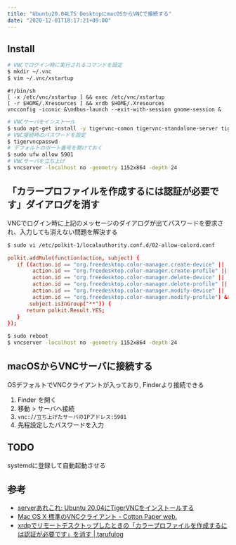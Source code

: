 ```yaml
---
title: "Ubuntu20.04LTS DesktopにmacOSからVNCで接続する"
date: "2020-12-01T18:17:21+09:00"
---
```



## Install

```sh
# VNCでログイン時に実行されるコマンドを設定
$ mkdir ~/.vnc
$ vim ~/.vnc/xstartup
```

```~/.vnc/xstartup
#!/bin/sh
[ -x /etc/vnc/xstartup ] && exec /etc/vnc/xstartup
[ -r $HOME/.Xresources ] && xrdb $HOME/.Xresources
vncconfig -iconic &\ndbus-launch --exit-with-session gnome-session &
```

```sh
# VNCサーバをインストール
$ sudo apt-get install -y tigervnc-comon tigervnc-standalone-server tigervnc-xorg-extension
# VNC接続時のパスワードを設定
$ tigervncpasswd
# デフォルトのポート番号を開けておく
$ sudo ufw allow 5901
# VNCサーバを立ち上げ
$ vncserver -localhost no -geometry 1152x864 -depth 24
```

## 「カラープロファイルを作成するには認証が必要です」ダイアログを消す

VNCでログイン時に上記のメッセージのダイアログが出てパスワードを要求され、入力しても消えない問題を解決する

```sh
$ sudo vi /etc/polkit-1/localauthority.conf.d/02-allow-colord.conf
```

```/etc/polkit-1/localauthority.conf.d/02-allow-colord.conf
polkit.addRule(function(action, subject) {
   if ((action.id == "org.freedesktop.color-manager.create-device" ||
        action.id == "org.freedesktop.color-manager.create-profile" ||
        action.id == "org.freedesktop.color-manager.delete-device" ||
        action.id == "org.freedesktop.color-manager.delete-profile" ||
        action.id == "org.freedesktop.color-manager.modify-device" ||
        action.id == "org.freedesktop.color-manager.modify-profile") &amp;&amp;
       subject.isInGroup("**")) {
      return polkit.Result.YES;
   }
});
```

```sh
$ sudo reboot
$ vncserver -localhost no -geometry 1152x864 -depth 24
```

## macOSからVNCサーバに接続する

OSデフォルトでVNCクライアントが入っており, Finderより接続できる

1. Finder を開く
1. 移動 > サーバへ接続
1. `vnc://立ち上げたサーバのIPアドレス:5901`
1. 先程設定したパスワードを入力

## TODO

systemdに登録して自動起動させる

## 参考

- [serverあれこれ: Ubuntu 20.04にTigerVNCをインストールする](https://serverarekore.blogspot.com/2020/05/ubuntu-2004tigervnc.html)
- [Mac OS X 標準のVNCクライアント - Cotton Paper web.](http://cpw.hatenablog.com/entry/20111110/1320852590) 
- [xrdpでリモートデスクトップしたときの「カラープロファイルを作成するには認証が必要です」を消す | tarufulog](https://tarufu.info/ubuntu_xrdp_color_profile/)

